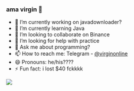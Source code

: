 ### ama virgin 👋



- 🔭 I’m currently working on javadownloader?
- 🌱 I’m currently learning Java
- 👯 I’m looking to collaborate on Binance
- 🤔 I’m looking for help with practice
- 💬 Ask me about programming?
- 📫 How to reach me: Telegram - [@virginonline](t.me/virginonline)
- 😄 Pronouns: he/his????
- ⚡ Fun fact: i lost $40 fckkkk

<img src = "https://github-readme-stats.vercel.app/api?username=virginonline&&show_icons=true&title_color=ffffff&icon_color=bb2acf&text_color=daf7dc&bg_color=151515">


